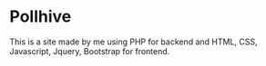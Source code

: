 # Pollhive
This is a site made by me using PHP for backend and HTML, CSS, Javascript, Jquery, Bootstrap for frontend.
